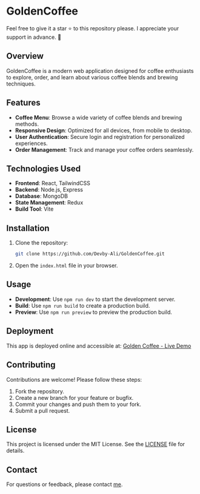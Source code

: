 # GoldenCoffee

Feel free to give it a star ⭐ to this repository please. I appreciate your support in advance. 💙

## Overview

GoldenCoffee is a modern web application designed for coffee enthusiasts to explore, order, and learn about various coffee blends and brewing techniques.

## Features

- **Coffee Menu**: Browse a wide variety of coffee blends and brewing methods.
- **Responsive Design**: Optimized for all devices, from mobile to desktop.
- **User Authentication**: Secure login and registration for personalized experiences.
- **Order Management**: Track and manage your coffee orders seamlessly.

## Technologies Used

- **Frontend**: React, TailwindCSS
- **Backend**: Node.js, Express
- **Database**: MongoDB
- **State Management**: Redux
- **Build Tool**: Vite

## Installation

1. Clone the repository:
   ```bash
   git clone https://github.com/Devby-Ali/GoldenCoffee.git
   ```
2. Open the `index.html` file in your browser.

## Usage

- **Development**: Use `npm run dev` to start the development server.
- **Build**: Use `npm run build` to create a production build.
- **Preview**: Use `npm run preview` to preview the production build.

## Deployment

This app is deployed online and accessible at:
[Golden Coffee - Live Demo](https://devby-ali.github.io/GoldenCoffee/)


## Contributing

Contributions are welcome! Please follow these steps:

1. Fork the repository.
2. Create a new branch for your feature or bugfix.
3. Commit your changes and push them to your fork.
4. Submit a pull request.

## License

This project is licensed under the MIT License. See the [LICENSE](LICENSE) file for details.

## Contact

For questions or feedback, please contact [me](mailto:ali81fordev@gmail.com).
